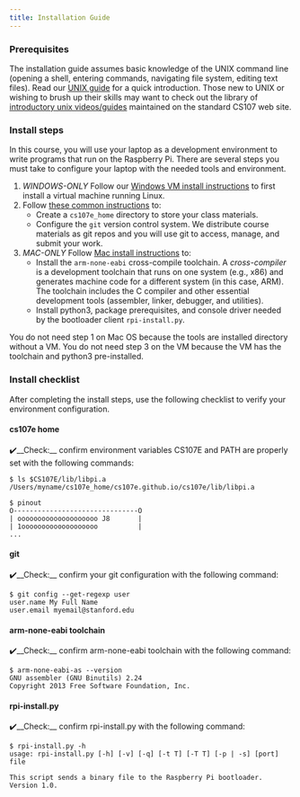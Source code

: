 ```yaml
---
title: Installation Guide
---
```


### Prerequisites
The installation guide assumes basic knowledge of the UNIX command line (opening a shell, entering commands, navigating file system, editing text files). Read our [UNIX guide](/guides/unix) for a quick introduction.
Those new to UNIX or wishing to brush up their skills may want to check out the
library of [introductory unix videos/guides](https://web.stanford.edu/class/archive/cs/cs107/cs107.1186/unixref/)
maintained on the standard CS107 web site.

### Install steps
In this course, you will use your laptop as a development environment to write programs that run on the Raspberry Pi. There are several steps you must take to configure your laptop with the needed tools and environment.

1. _WINDOWS-ONLY_ Follow our [Windows VM install instructions](vm) to first install a virtual machine running Linux.
1. Follow [these common instructions](common) to:
    + Create a `cs107e_home` directory to store your class materials. 
    + Configure the `git` version control system. We distribute course materials as git repos and you will use git to access, manage, and submit your work. 
1. _MAC-ONLY_ Follow [Mac install instructions](mac) to:
    + Install the `arm-none-eabi` cross-compile toolchain.  A _cross-compiler_ is a development toolchain that runs on one system (e.g., x86) and generates machine code for a different system (in this case, ARM). The toolchain includes the C compiler and other essential development tools (assembler, linker, debugger, and utilities).  
    + Install python3, package prerequisites, and console driver needed by the bootloader client `rpi-install.py`.

You do not need step 1 on Mac OS because the tools are installed directory without a VM. 
You do not need step 3 on the VM because the VM has the toolchain and python3 pre-installed.

### Install checklist
After completing the install steps, use the following checklist to verify your environment configuration.

#### cs107e home
✔️__Check:__ confirm environment variables CS107E and PATH are properly set with the following commands:

```
$ ls $CS107E/lib/libpi.a
/Users/myname/cs107e_home/cs107e.github.io/cs107e/lib/libpi.a

$ pinout
O-------------------------------O
| oooooooooooooooooooo J8       |
| 1ooooooooooooooooooo          |
...
```

#### git
✔️__Check:__ confirm your git configuration with the following command:

```
$ git config --get-regexp user
user.name My Full Name
user.email myemail@stanford.edu
```


#### arm-none-eabi toolchain
✔️__Check:__ confirm arm-none-eabi toolchain with the following command:
```
$ arm-none-eabi-as --version
GNU assembler (GNU Binutils) 2.24
Copyright 2013 Free Software Foundation, Inc.
```

#### rpi-install.py
✔️__Check:__ confirm rpi-install.py with the following command:

```
$ rpi-install.py -h
usage: rpi-install.py [-h] [-v] [-q] [-t T] [-T T] [-p | -s] [port] file

This script sends a binary file to the Raspberry Pi bootloader. Version 1.0.
```


